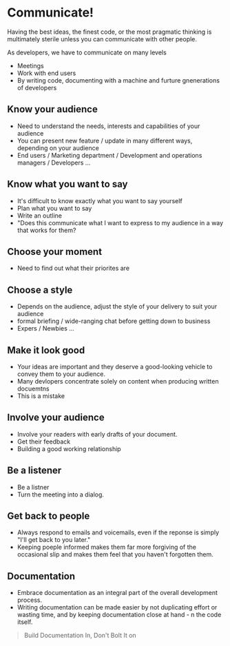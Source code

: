 # Communicate!

Having the best ideas, the finest code, or the most pragmatic thinking is multimately sterile unless
you can communicate with other people. 

As developers, we have to communicate on many levels
- Meetings
- Work with end users
- By writing code, documenting with a machine and furture gnenerations of developers

## Know your audience
- Need to understand the needs, interests and capabilities of your audience
- You can present new feature / update in many different ways, depending on your audience
- End users / Marketing department / Development and operations managers / Developers ...

## Know what you want to say
- It's difficult to know exactly what you want to say yourself
- Plan what you want to say
- Write an outline
- "Does this communicate what I want to express to my audience in a way that works for them?


## Choose your moment
- Need to find out what their priorites are

## Choose a style
- Depends on the audience, adjust the style of your delivery to suit your audience
- formal briefing / wide-ranging chat before getting down to business
- Expers / Newbies ...

## Make it look good
- Your ideas are important and they deserve a good-looking vehicle to convey them to your audience.
- Many devlopers concentrate solely on content when producing written docuemtns
- This is a mistake

## Involve your audience
- Involve your readers with early drafts of your document.
- Get their feedback
- Building a good working relationship

## Be a listener
- Be a listner
- Turn the meeting into a dialog.

## Get back to people
- Always respond to emails and voicemails, even if the reponse is simply "I'll get back to you later."
- Keeping poeple informed makes them far more forgiving of the occasional slip and makes them feel that you haven't forgotten them.

## Documentation
- Embrace documentation as an integral part of the overall development process.
- Writing documentation can be made easier by not duplicating effort or wasting time, and by keeping documentation close at hand - n the code itself.

> Build Documentation In, Don't Bolt It on


